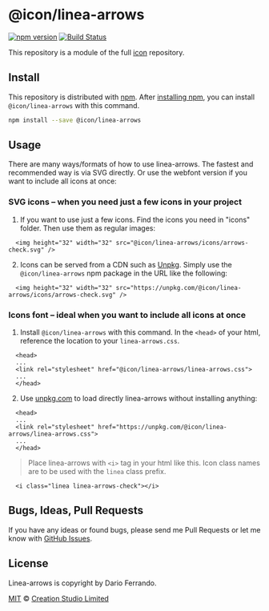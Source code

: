 # @icon/linea-arrows

[![npm version](https://img.shields.io/npm/v/@icon/linea-arrows.svg)](https://www.npmjs.org/package/@icon/linea-arrows)
[![Build Status](https://travis-ci.org/icon/icon.svg?branch=master)](https://travis-ci.org/icon/icon)

This repository is a module of the full [icon][icon] repository.

## Install

This repository is distributed with [npm]. After [installing npm][install-npm], you can install `@icon/linea-arrows` with this command.

```bash
npm install --save @icon/linea-arrows
```

## Usage

There are many ways/formats of how to use linea-arrows. The fastest and recommended way is via SVG directly. Or use the webfont version if you want to include all icons at once:

### SVG icons – when you need just a few icons in your project

  1. If you want to use just a few icons. Find the icons you need in "icons" folder. Then use them as regular images:

```
  <img height="32" width="32" src="@icon/linea-arrows/icons/arrows-check.svg" />
```

  2. Icons can be served from a CDN such as [Unpkg][Unpkg]. Simply use the `@icon/linea-arrows` npm package in the URL like the following:

```
  <img height="32" width="32" src="https://unpkg.com/@icon/linea-arrows/icons/arrows-check.svg" />
```

### Icons font – ideal when you want to include all icons at once

  1. Install `@icon/linea-arrows` with this command. In the `<head>` of your html, reference the location to your `linea-arrows.css`.

```
  <head>
  ...
  <link rel="stylesheet" href="@icon/linea-arrows/linea-arrows.css">
  ...
  </head>
```

  2. Use [unpkg.com][Unpkg] to load directly linea-arrows without installing anything:

```
  <head>
  ...
  <link rel="stylesheet" href="https://unpkg.com/@icon/linea-arrows/linea-arrows.css">
  ...
  </head>
```

> Place linea-arrows with `<i>` tag in your html like this. Icon class names are to be used with the `linea` class prefix.

```
  <i class="linea linea-arrows-check"></i>
```


## Bugs, Ideas, Pull Requests

If you have any ideas or found bugs, please send me Pull Requests or let me know with [GitHub Issues][github issues].

## License

Linea-arrows is copyright by Dario Ferrando.

[MIT](./LICENSE) &copy; [Creation Studio Limited](https://creationstudio.com/)

[icon]: https://github.com/icon/icon
[docs]: http://icon.github.io/
[npm]: https://www.npmjs.com/
[install-npm]: https://docs.npmjs.com/getting-started/installing-node
[sass]: http://sass-lang.com/
[github issues]: https://github.com/thecreation/icons/issues
[Unpkg]: https://unpkg.com